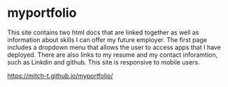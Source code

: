# myportfolio

This site contains two html docs that are linked together as well as 
information about skills I can offer my future employer.
The first page includes a dropdown menu that allows the user to access 
apps that I have deployed. There are also links to my resume and my contact inforamtion, such
as Linkdin and github. This site is responsive to mobile users.

https://mitch-t.github.io/myportfolio/
